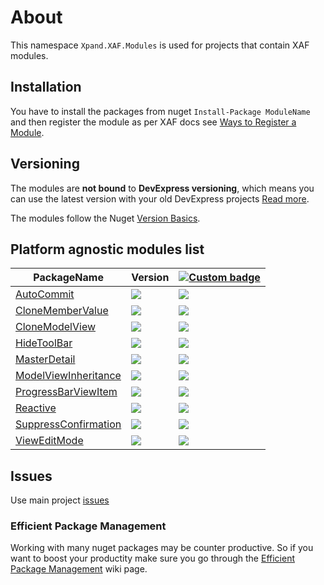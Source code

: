 # About

This namespace `Xpand.XAF.Modules` is used for projects that contain XAF modules. 

## Installation 
You have to install the packages from nuget `Install-Package ModuleName` and then register the module as per XAF docs see [Ways to Register a Module](https://documentation.devexpress.com/eXpressAppFramework/118047/Concepts/Application-Solution-Components/Ways-to-Register-a-Module). 


## Versioning
The modules are **not bound** to **DevExpress versioning**, which means you can use the latest version with your old DevExpress projects [Read more](https://github.com/eXpandFramework/XAF/tree/master/tools/Xpand.VersionConverter).

The modules follow the Nuget [Version Basics](https://docs.microsoft.com/en-us/nuget/reference/package-versioning#version-basics).

## Platform agnostic modules list
|PackageName|Version|[![Custom badge](https://img.shields.io/endpoint.svg?label=Nuget.org&url=https%3A%2F%2Fxpandnugetstats.azurewebsites.net%2Fapi%2Ftotals%2FXAF)](https://www.nuget.org/packages?q=Xpand.XAF)
|---|---|---|
[AutoCommit](https://github.com/eXpandFramework/DevExpress.XAF/tree/master/src/Modules/AutoCommit)|![](https://img.shields.io/nuget/v/Xpand.XAF.Modules.AutoCommit.svg?label=&style=flat)|![](https://img.shields.io/nuget/dt/Xpand.XAF.Modules.AutoCommit.svg?label=&style=flat)
[CloneMemberValue](https://github.com/eXpandFramework/DevExpress.XAF/tree/master/src/Modules/CloneMemberValue)|![](https://img.shields.io/nuget/v/Xpand.XAF.Modules.CloneMemberValue.svg?label=&style=flat)|![](https://img.shields.io/nuget/dt/Xpand.XAF.Modules.CloneMemberValue.svg?label=&style=flat)
[CloneModelView](https://github.com/eXpandFramework/DevExpress.XAF/tree/master/src/Modules/CloneModelView)|![](https://img.shields.io/nuget/v/Xpand.XAF.Modules.CloneModelView.svg?label=&style=flat)|![](https://img.shields.io/nuget/dt/Xpand.XAF.Modules.CloneModelView.svg?label=&style=flat)
[HideToolBar](https://github.com/eXpandFramework/DevExpress.XAF/tree/master/src/Modules/HideToolBar)|![](https://img.shields.io/nuget/v/Xpand.XAF.Modules.HideToolBar.svg?label=&style=flat)|![](https://img.shields.io/nuget/dt/Xpand.XAF.Modules.HideToolBar.svg?label=&style=flat)
[MasterDetail](https://github.com/eXpandFramework/DevExpress.XAF/tree/master/src/Modules/MasterDetail)|![](https://img.shields.io/nuget/v/Xpand.XAF.Modules.MasterDetail.svg?label=&style=flat)|![](https://img.shields.io/nuget/dt/Xpand.XAF.Modules.MasterDetail.svg?label=&style=flat)
[ModelViewInheritance](https://github.com/eXpandFramework/DevExpress.XAF/tree/master/src/Modules/ModelViewInheritance)|![](https://img.shields.io/nuget/v/Xpand.XAF.Modules.ModelViewInheritance.svg?label=&style=flat)|![](https://img.shields.io/nuget/dt/Xpand.XAF.Modules.ModelViewInheritance.svg?label=&style=flat)
[ProgressBarViewItem](https://github.com/eXpandFramework/DevExpress.XAF/tree/master/src/Modules/ProgressBarViewItem)|![](https://img.shields.io/nuget/v/Xpand.XAF.Modules.ProgressBarViewItem.svg?label=&style=flat)|![](https://img.shields.io/nuget/dt/Xpand.XAF.Modules.ProgressBarViewItem.svg?label=&style=flat)
[Reactive](https://github.com/eXpandFramework/DevExpress.XAF/tree/master/src/Modules/Reactive)|![](https://img.shields.io/nuget/v/Xpand.XAF.Modules.Reactive.svg?label=&style=flat)|![](https://img.shields.io/nuget/dt/Xpand.XAF.Modules.Reactive.svg?label=&style=flat)
[SuppressConfirmation](https://github.com/eXpandFramework/DevExpress.XAF/tree/master/src/Modules/SuppressConfirmation)|![](https://img.shields.io/nuget/v/Xpand.XAF.Modules.SuppressConfirmation.svg?label=&style=flat)|![](https://img.shields.io/nuget/dt/Xpand.XAF.Modules.SuppressConfirmation.svg?label=&style=flat)
[ViewEditMode](https://github.com/eXpandFramework/DevExpress.XAF/tree/master/src/Modules/ViewEditMode)|![](https://img.shields.io/nuget/v/Xpand.XAF.Modules.ViewEditMode.svg?label=&style=flat)|![](https://img.shields.io/nuget/dt/Xpand.XAF.Modules.ViewEditMode.svg?label=&style=flat)

## Issues
Use main project [issues](https://github.com/eXpandFramework/eXpand/issues/new/choose)

### Efficient Package Management

Working with many nuget packages may be counter productive. So if you want to boost your productity make sure you go through the [Efficient Package Management](https://github.com/eXpandFramework/DevExpress.XAF/wiki/Efficient-package-management) wiki page.
